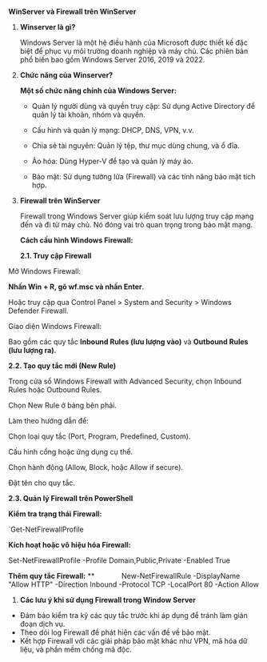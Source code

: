 ﻿**WinServer và Firewall trên WinServer**

1. **Winserver là gì?**

   Windows Server là một hệ điều hành của Microsoft được thiết kế đặc biệt để phục vụ môi trường doanh nghiệp và máy chủ. Các phiên bản phổ biến bao gồm Windows Server 2016, 2019 và 2022.

1. **Chức năng của Winserver?**

   **Một số chức năng chính của Windows Server:**

   + Quản lý người dùng và quyền truy cập: Sử dụng Active Directory để quản lý tài khoản, nhóm và quyền.

   + Cấu hình và quản lý mạng: DHCP, DNS, VPN, v.v.

   + Chia sẻ tài nguyên: Quản lý tệp, thư mục dùng chung, và ổ đĩa.

   + Ảo hóa: Dùng Hyper-V để tạo và quản lý máy ảo.

   + Bảo mật: Sử dụng tường lửa (Firewall) và các tính năng bảo mật tích hợp.

1. **Firewall trên WinServer**

   Firewall trong Windows Server giúp kiểm soát lưu lượng truy cập mạng đến và đi từ máy chủ. Nó đóng vai trò quan trọng trong bảo mật mạng.




   **Cách cấu hình Windows Firewall:**

   **2.1. Truy cập Firewall**

Mở Windows Firewall:

**Nhấn Win + R, gõ wf.msc và nhấn Enter**.

Hoặc truy cập qua Control Panel > System and Security > Windows Defender Firewall.

Giao diện Windows Firewall:

Bao gồm các quy tắc **Inbound Rules (lưu lượng vào)** và **Outbound Rules (lưu lượng ra).**

**2.2. Tạo quy tắc mới (New Rule)**

Trong cửa sổ Windows Firewall with Advanced Security, chọn Inbound Rules hoặc Outbound Rules.

Chọn New Rule ở bảng bên phải.

Làm theo hướng dẫn để:

Chọn loại quy tắc (Port, Program, Predefined, Custom).

Cấu hình cổng hoặc ứng dụng cụ thể.

Chọn hành động (Allow, Block, hoặc Allow if secure).

Đặt tên cho quy tắc.



**2.3. Quản lý Firewall trên PowerShell**

**Kiểm tra trạng thái Firewall:**

`Get-NetFirewallProfile

**Kích hoạt hoặc vô hiệu hóa Firewall:**

Set-NetFirewallProfile -Profile Domain,Public,Private -Enabled True

**Thêm quy tắc Firewall:**
**
`		`New-NetFirewallRule -DisplayName "Allow HTTP" -Direction Inbound -Protocol TCP -LocalPort 80 -Action Allow

1. **Các lưu ý khi sử dụng Firewall trong Window Server**
- Đảm bảo kiểm tra kỹ các quy tắc trước khi áp dụng để tránh làm gián đoạn dịch vụ.
- Theo dõi log Firewall để phát hiện các vấn đề về bảo mật.
- Kết hợp Firewall với các giải pháp bảo mật khác như VPN, mã hóa dữ liệu, và phần mềm chống mã độc.

